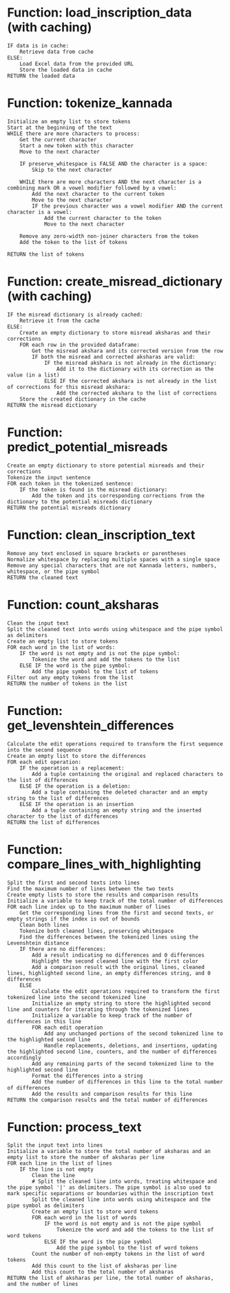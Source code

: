 # Function: load_inscription_data (with caching)
    IF data is in cache:
        Retrieve data from cache
    ELSE:
        Load Excel data from the provided URL
        Store the loaded data in cache
    RETURN the loaded data

# Function: tokenize_kannada
    Initialize an empty list to store tokens
    Start at the beginning of the text
    WHILE there are more characters to process:
        Get the current character
        Start a new token with this character
        Move to the next character

        IF preserve_whitespace is FALSE AND the character is a space:
            Skip to the next character

        WHILE there are more characters AND the next character is a combining mark OR a vowel modifier followed by a vowel:
            Add the next character to the current token
            Move to the next character
            IF the previous character was a vowel modifier AND the current character is a vowel:
                Add the current character to the token
                Move to the next character

        Remove any zero-width non-joiner characters from the token
        Add the token to the list of tokens

    RETURN the list of tokens

# Function: create_misread_dictionary (with caching)
    IF the misread dictionary is already cached:
        Retrieve it from the cache
    ELSE:
        Create an empty dictionary to store misread aksharas and their corrections
        FOR each row in the provided dataframe:
            Get the misread akshara and its corrected version from the row
            IF both the misread and corrected aksharas are valid:
                IF the misread akshara is not already in the dictionary:
                    Add it to the dictionary with its correction as the value (in a list)
                ELSE IF the corrected akshara is not already in the list of corrections for this misread akshara:
                    Add the corrected akshara to the list of corrections
        Store the created dictionary in the cache
    RETURN the misread dictionary

# Function: predict_potential_misreads
    Create an empty dictionary to store potential misreads and their corrections
    Tokenize the input sentence
    FOR each token in the tokenized sentence:
        IF the token is found in the misread dictionary:
            Add the token and its corresponding corrections from the dictionary to the potential misreads dictionary
    RETURN the potential misreads dictionary

# Function: clean_inscription_text
    Remove any text enclosed in square brackets or parentheses
    Normalize whitespace by replacing multiple spaces with a single space
    Remove any special characters that are not Kannada letters, numbers, whitespace, or the pipe symbol
    RETURN the cleaned text

# Function: count_aksharas
    Clean the input text
    Split the cleaned text into words using whitespace and the pipe symbol as delimiters
    Create an empty list to store tokens
    FOR each word in the list of words:
        IF the word is not empty and is not the pipe symbol:
            Tokenize the word and add the tokens to the list
        ELSE IF the word is the pipe symbol:
            Add the pipe symbol to the list of tokens
    Filter out any empty tokens from the list
    RETURN the number of tokens in the list

# Function: get_levenshtein_differences
    Calculate the edit operations required to transform the first sequence into the second sequence
    Create an empty list to store the differences
    FOR each edit operation:
        IF the operation is a replacement:
            Add a tuple containing the original and replaced characters to the list of differences
        ELSE IF the operation is a deletion:
            Add a tuple containing the deleted character and an empty string to the list of differences
        ELSE IF the operation is an insertion
            Add a tuple containing an empty string and the inserted character to the list of differences
    RETURN the list of differences

# Function: compare_lines_with_highlighting
    Split the first and second texts into lines
    Find the maximum number of lines between the two texts
    Create empty lists to store the results and comparison results
    Initialize a variable to keep track of the total number of differences
    FOR each line index up to the maximum number of lines
        Get the corresponding lines from the first and second texts, or empty strings if the index is out of bounds
        Clean both lines
        Tokenize both cleaned lines, preserving whitespace
        Find the differences between the tokenized lines using the Levenshtein distance
        IF there are no differences:
            Add a result indicating no differences and 0 differences
            Highlight the second cleaned line with the first color
            Add a comparison result with the original lines, cleaned lines, highlighted second line, an empty differences string, and 0 differences
        ELSE
            Calculate the edit operations required to transform the first tokenized line into the second tokenized line
            Initialize an empty string to store the highlighted second line and counters for iterating through the tokenized lines
            Initialize a variable to keep track of the number of differences in this line
            FOR each edit operation
                Add any unchanged portions of the second tokenized line to the highlighted second line
                Handle replacements, deletions, and insertions, updating the highlighted second line, counters, and the number of differences accordingly
            Add any remaining parts of the second tokenized line to the highlighted second line
            Format the differences into a string
            Add the number of differences in this line to the total number of differences
            Add the results and comparison results for this line
    RETURN the comparison results and the total number of differences

# Function: process_text
    Split the input text into lines
    Initialize a variable to store the total number of aksharas and an empty list to store the number of aksharas per line
    FOR each line in the list of lines
        IF the line is not empty
            Clean the line
            # Split the cleaned line into words, treating whitespace and the pipe symbol '|' as delimiters. The pipe symbol is also used to mark specific separations or boundaries within the inscription text
            Split the cleaned line into words using whitespace and the pipe symbol as delimiters
            Create an empty list to store word tokens
            FOR each word in the list of words
                IF the word is not empty and is not the pipe symbol
                    Tokenize the word and add the tokens to the list of word tokens
                ELSE IF the word is the pipe symbol
                    Add the pipe symbol to the list of word tokens
            Count the number of non-empty tokens in the list of word tokens
            Add this count to the list of aksharas per line
            Add this count to the total number of aksharas
    RETURN the list of aksharas per line, the total number of aksharas, and the number of lines